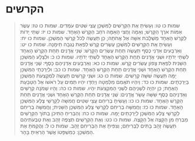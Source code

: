 # הקרשים

> שמות כו טו: וְעָשִׂיתָ אֶת הַקְּרָשִׁים לַמִּשְׁכָּן עֲצֵי שִׁטִּים עֹמְדִים.
> שמות כו טז: עֶשֶׂר אַמּוֹת אֹרֶךְ הַקָּרֶשׁ; וְאַמָּה וַחֲצִי הָאַמָּה רֹחַב הַקֶּרֶשׁ הָאֶחָד.
> שמות כו יז: שְׁתֵּי יָדוֹת לַקֶּרֶשׁ הָאֶחָד מְשֻׁלָּבֹת אִשָּׁה אֶל אֲחֹתָהּ; כֵּן תַּעֲשֶׂה לְכֹל קַרְשֵׁי הַמִּשְׁכָּן.
> שמות כו יח: וְעָשִׂיתָ אֶת הַקְּרָשִׁים לַמִּשְׁכָּן עֶשְׂרִים קֶרֶשׁ לִפְאַת נֶגְבָּה תֵימָנָה.
> שמות כו יט: וְאַרְבָּעִים אַדְנֵי כֶסֶף תַּעֲשֶׂה תַּחַת עֶשְׂרִים הַקָּרֶשׁ:  שְׁנֵי אֲדָנִים תַּחַת הַקֶּרֶשׁ הָאֶחָד לִשְׁתֵּי יְדֹתָיו וּשְׁנֵי אֲדָנִים תַּחַת הַקֶּרֶשׁ הָאֶחָד לִשְׁתֵּי יְדֹתָיו.
> שמות כו כ: וּלְצֶלַע הַמִּשְׁכָּן הַשֵּׁנִית לִפְאַת צָפוֹן עֶשְׂרִים קָרֶשׁ.
> שמות כו כא: וְאַרְבָּעִים אַדְנֵיהֶם כָּסֶף:  שְׁנֵי אֲדָנִים תַּחַת הַקֶּרֶשׁ הָאֶחָד וּשְׁנֵי אֲדָנִים תַּחַת הַקֶּרֶשׁ הָאֶחָד.
> שמות כו כב: וּלְיַרְכְּתֵי הַמִּשְׁכָּן יָמָּה תַּעֲשֶׂה שִׁשָּׁה קְרָשִׁים.
> שמות כו כג: וּשְׁנֵי קְרָשִׁים תַּעֲשֶׂה לִמְקֻצְעֹת הַמִּשְׁכָּן בַּיַּרְכָתָיִם.
> שמות כו כד: וְיִהְיוּ תֹאֲמִם מִלְּמַטָּה וְיַחְדָּו יִהְיוּ תַמִּים עַל רֹאשׁוֹ אֶל הַטַּבַּעַת הָאֶחָת; כֵּן יִהְיֶה לִשְׁנֵיהֶם לִשְׁנֵי הַמִּקְצֹעֹת יִהְיוּ.
> שמות כו כה: וְהָיוּ שְׁמֹנָה קְרָשִׁים וְאַדְנֵיהֶם כֶּסֶף שִׁשָּׁה עָשָׂר אֲדָנִים:  שְׁנֵי אֲדָנִים תַּחַת הַקֶּרֶשׁ הָאֶחָד וּשְׁנֵי אֲדָנִים תַּחַת הַקֶּרֶשׁ הָאֶחָד.
> שמות כו כו: וְעָשִׂיתָ בְרִיחִם עֲצֵי שִׁטִּים חֲמִשָּׁה לְקַרְשֵׁי צֶלַע הַמִּשְׁכָּן הָאֶחָד.
> שמות כו כז: וַחֲמִשָּׁה בְרִיחִם לְקַרְשֵׁי צֶלַע הַמִּשְׁכָּן הַשֵּׁנִית; וַחֲמִשָּׁה בְרִיחִם לְקַרְשֵׁי צֶלַע הַמִּשְׁכָּן לַיַּרְכָתַיִם יָמָּה.
> שמות כו כח: וְהַבְּרִיחַ הַתִּיכֹן בְּתוֹךְ הַקְּרָשִׁים מַבְרִחַ מִן הַקָּצֶה אֶל הַקָּצֶה.
> שמות כו כט: וְאֶת הַקְּרָשִׁים תְּצַפֶּה זָהָב וְאֶת טַבְּעֹתֵיהֶם תַּעֲשֶׂה זָהָב בָּתִּים לַבְּרִיחִם; וְצִפִּיתָ אֶת הַבְּרִיחִם זָהָב.
> שמות כו ל: וַהֲקֵמֹתָ אֶת הַמִּשְׁכָּן:  כְּמִשְׁפָּטוֹ אֲשֶׁר הָרְאֵיתָ בָּהָר. 
 

